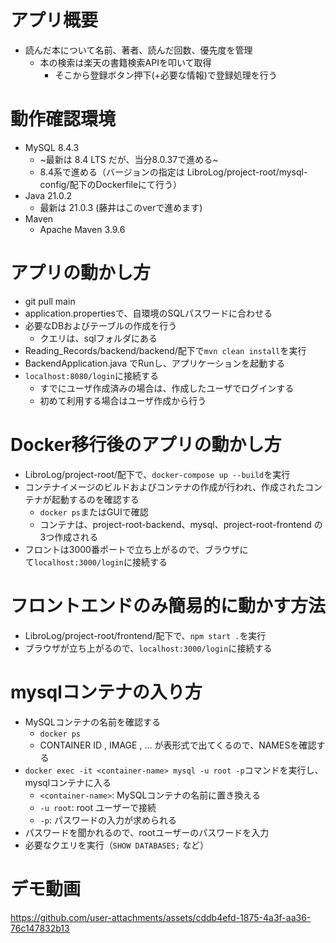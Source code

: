 # アプリ概要
- 読んだ本について名前、著者、読んだ回数、優先度を管理
  - 本の検索は楽天の書籍検索APIを叩いて取得
    - そこから登録ボタン押下(+必要な情報)で登録処理を行う

# 動作確認環境
- MySQL 8.4.3
  - ~最新は 8.4 LTS だが、当分8.0.37で進める~
  - 8.4系で進める（バージョンの指定は LibroLog/project-root/mysql-config/配下のDockerfileにて行う）
- Java 21.0.2
  - 最新は 21.0.3 (藤井はこのverで進めます)
- Maven
  - Apache Maven 3.9.6

# アプリの動かし方
- git pull main
- application.propertiesで、自環境のSQLパスワードに合わせる
- 必要なDBおよびテーブルの作成を行う
  - クエリは、sqlフォルダにある
- Reading_Records/backend/backend/配下で```mvn clean install```を実行
- BackendApplication.java でRunし、アプリケーションを起動する
- ```localhost:8080/login```に接続する
  - すでにユーザ作成済みの場合は、作成したユーザでログインする
  - 初めて利用する場合はユーザ作成から行う

# Docker移行後のアプリの動かし方
- LibroLog/project-root/配下で、```docker-compose up --build```を実行
- コンテナイメージのビルドおよびコンテナの作成が行われ、作成されたコンテナが起動するのを確認する
  - ```docker ps```またはGUIで確認
  - コンテナは、project-root-backend、mysql、project-root-frontend の3つ作成される
- フロントは3000番ポートで立ち上がるので、ブラウザにて⁠```localhost:3000/login```に接続する

# フロントエンドのみ簡易的に動かす方法
- LibroLog/project-root/frontend/配下で、```npm start .```を実行
- ブラウザが立ち上がるので、⁠```localhost:3000/login```に接続する

# mysqlコンテナの入り方
- MySQLコンテナの名前を確認する
  - ```docker ps```
  - CONTAINER ID ,  IMAGE , … が表形式で出てくるので、NAMESを確認する
- ```docker exec -it <container-name> mysql -u root -p```コマンドを実行し、mysqlコンテナに入る
  - ```<container-name>```: MySQLコンテナの名前に置き換える
  - ```-u root```: root ユーザーで接続
  - ```-p```: パスワードの入力が求められる
- パスワードを聞かれるので、rootユーザーのパスワードを入力
- 必要なクエリを実行（```SHOW DATABASES;``` など）
 
# デモ動画
https://github.com/user-attachments/assets/cddb4efd-1875-4a3f-aa36-76c147832b13

